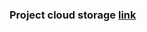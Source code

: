 ### Project cloud storage [link](https://supabase.com/dashboard/project/vrczedzlfggamrinevel/storage/buckets/progresso)
